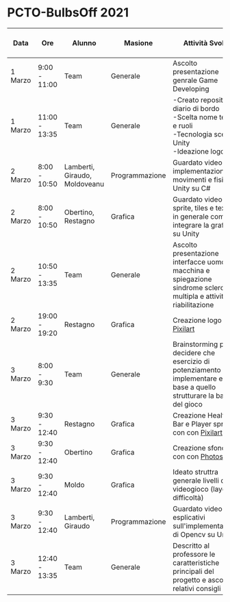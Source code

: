 # PCTO-BulbsOff 2021

Data | Ore | Alunno | Masione | Attività Svolta | Visto del Tutor | Note
| - | - | - | - | - | - | - |
| 1 Marzo | 9:00 - 11:00 | Team | Generale | Ascolto presentazione genrale Game Developing | |
| 1 Marzo | 11:00 - 13:35 | Team | Generale | -Creato repository e diario di bordo<br>-Scelta nome team e ruoli<br>-Tecnologia scelta: Unity<br>-Ideazione logo | |
| 2 Marzo | 8:00 - 10:50 | Lamberti, Giraudo, Moldoveanu | Programmazione | Guardato video su implementazione movimenti e fisica Unity su C# | |
| 2 Marzo | 8:00 - 10:50 | Obertino, Restagno | Grafica | Guardato video su sprite, tiles e texture, in generale come integrare la grafica su Unity | |
| 2 Marzo | 10:50 - 13:35 | Team | Generale | Ascolto presentazione interfacce uomo macchina e spiegazione sindrome sclerosi multipla e attività di riabilitazione | |
| 2 Marzo | 19:00 - 19:20 | Restagno | Grafica | Creazione logo con [Pixilart](https://www.pixilart.com/) | |
| 3 Marzo | 8:00 - 9:30 | Team | Generale | Brainstorming per decidere che esercizio di potenziamento implementare e in base a quello strutturare la base del gioco | |
| 3 Marzo | 9:30 - 12:40 | Restagno | Grafica | Creazione Health Bar e Player sprites con con [Pixilart](https://www.pixilart.com/) | |
| 3 Marzo | 9:30 - 12:40 | Obertino | Grafica | Creazione sfondo con con [Photoshop](https://www.photoshop.com/en) | |
| 3 Marzo | 9:30 - 12:40 | Moldo | Grafica | Ideato struttra generale livelli del videogioco (layer di difficoltà) | |
| 3 Marzo | 9:30 - 12:40 | Lamberti, Giraudo | Programmazione | Guardato video esplicativi sull'implementazione di Opencv su Unity | |
| 3 Marzo | 12:40 - 13:35 | Team | Generale | Descritto al professore le caratteristiche principali del progetto e ascoltato i relativi consigli | |
 
